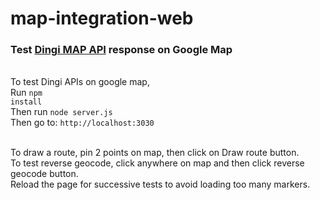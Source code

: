# map-integration-web

### Test [Dingi MAP API](http://www.dingi.tech/api.php) response on Google Map 

<br>To test Dingi APIs on google map, 
<br>Run <code>npm install</code>
<br>Then run <code>node server.js</code>
<br>Then go to: <code>http://localhost:3030</code>

<br>To draw a route, pin 2 points on map, then click on Draw route button.
<br>To test reverse geocode, click anywhere on map and then click reverse geocode button.
<br>Reload the page for successive tests to avoid loading too many markers.